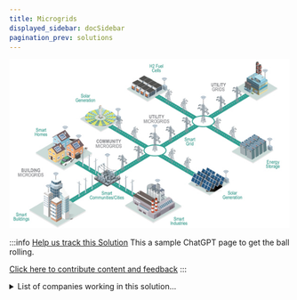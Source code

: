 ```yaml
---
title: Microgrids
displayed_sidebar: docSidebar
pagination_prev: solutions
---
```

![A microgrid comprises three basic components: an energy generator, a storage unit, and a controller to manage energy flow and usage.](/../static/img/microgrids.jpg)

:::info [Help us track this Solution](contribute)
This a sample ChatGPT page to get the ball rolling.

[Click here to contribute content and feedback](contribute)
:::


<details>
        <summary>List of companies working in this solution...</summary>
        <div>
            <ul>
             
                <li><a href="https://scalemicrogridsolutions.com">Scale Microgrids</a></li>
            
                <li><a href="https://electrify.asia">Electrify</a></li>
            
                <li><a href="https://next-kraftwerke.com">Next Kraftwerke</a></li>
            
                <li><a href="https://www.newenergynexus.com">New Energy Nexus</a></li>
            
                <li><a href="https://energyrenaissance.com.au">Energy Renaissance</a></li>
            
                <li><a href="https://www.ensemble.energy/">Ensemble Energy</a></li>
            
                <li><a href="https://camus.energy/">Camus</a></li>
            
                <li><a href="https://constructisllc.com">Constructis</a></li>
            
                <li><a href="https://carnegiece.com">Carnegie Clean Energy</a></li>
            
                <li><a href="https://sparkmeter.io">Sparkmeter</a></li>
            
                <li><a href="https://www.bioliteenergy.com/">Biolite</a></li>
            
                <li><a href="https://Watch LIVE">Uniti</a></li>
            
                <li><a href="https://bboxx.com">Bboxx</a></li>
            
                <li><a href="https://voltacharging.com">Volta Charging</a></li>
            
                <li><a href="https://www.weavegrid.com">Weavegrid</a></li>
            
                <li><a href="https://angaza.com">Angaza</a></li>
            
                <li><a href="https://gridcomm-plc.com">Gridcomm</a></li>
            
                <li><a href="https://acciona.com">Acciona Energy</a></li>
            
                <li><a href="https://otovo.no">Otovo</a></li>
            
                <li><a href="https://generalfusion.com">General Fusion</a></li>
            
                <li><a href="https://www.energypolicy.columbia.edu/">Columbia University - Center On Global Energy Policy</a></li>
            
            </ul>
        </div>
        </details>

## Overview:

Microgrids are localized energy systems that generate, distribute, and store electricity in a confined geographical area.

They operate autonomously or in conjunction with the main grid, enabling communities, campuses, or facilities to produce and manage their energy independently.

Microgrids can incorporate various energy sources like solar panels, wind turbines, batteries, and backup generators, allowing for greater resilience, efficiency, and integration of renewable resources.

These systems can disconnect from the main grid during disruptions and continue to supply power, making them particularly valuable for improving energy reliability and sustainability in specific areas.

## Progress Made:
  - Energy storage advancements, such as Tesla's Powerwall, enhance the dispatchability of renewable energy sources, improving their usability.
  - Samsung's new battery technology could double current lithium-ion battery capacity, expanding energy storage potential.
  - National Renewable Energy Laboratory (NREL) and U.S. Department of Energy (DOE) research and develop cost-effective energy storage solutions.

## Lessons Learned: 
  - Microgrids offer reliability, emissions reduction, customization, but require meticulous planning and coordination.
  - Leading organizations and companies provide valuable insights and resources for successful microgrid implementation.

## Challenges Ahead: 
  - Lack of standardization among microgrid types hinders comparison and choice, and high upfront costs challenge widespread adoption.
  - International Renewable Energy Agency (IRENA) and Rocky Mountain Institute (RMI) work to increase financing options and provide resources for microgrid understanding and adoption.

## Best Path Forward: 
  - Continued technology improvement for efficiency and cost reduction is key, along with public education and government/utilities' encouragement for microgrid adoption.
  - National Renewable Energy Laboratory (NREL) and U.S. Department of Energy (DOE) are prominent contributors to microgrid solutions.


  *Image: Microgrid schematic ([Energy Producing Retail Realty](https://www.eprsquared.com/the-solar-industrys-new-power-player-2/))*